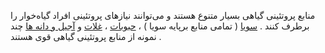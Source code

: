 منابع پروتئینی گیاهی بسیار متنوع هستند و می‌توانند نیازهای پروتئینی افراد گیاه‌خوار را برطرف کنند .
[سویا] ( تمامی منابع برپایه سویا ) ، [حبوبات] ، [غلات] و [آجیل و دانه ها] چند نمونه از منابع پروتئینی گیاهی قوی هستند .

[سویا]: https://www.healthline.com/nutrition/soybeans
[حبوبات]: https://www.myfooddata.com/articles/beans-legumes-highest-protein.php
[غلات]: https://www.myfooddata.com/articles/grains-high-in-protein.php
[آجیل و دانه ها]: https://www.myfooddata.com/articles/high-protein-nuts.php
